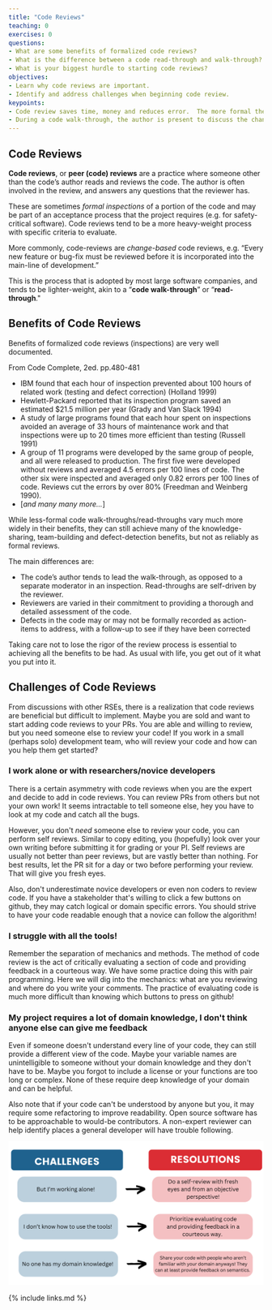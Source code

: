 ```yaml
---
title: "Code Reviews"
teaching: 0
exercises: 0
questions:
- What are some benefits of formalized code reviews?
- What is the difference between a code read-through and walk-through?
- What is your biggest hurdle to starting code reviews?
objectives:
- Learn why code reviews are important.
- Identify and address challenges when beginning code review.
keypoints:
- Code review saves time, money and reduces error.  The more formal the review, the bigger the savings.
- During a code walk-through, the author is present to discuss the changes.  A read-through does not require the author during the review.
---
```


## Code Reviews
**Code reviews**, or **peer (code) reviews** are a practice where someone other
than the code’s author reads and reviews the code. The author is often involved
in the review, and answers any questions that the reviewer has.

These are sometimes *formal inspections* of a portion of the code and may be
part of an acceptance process that the project requires (e.g. for
safety-critical software). Code reviews tend to be a more heavy-weight process
with specific criteria to evaluate.

More commonly, code-reviews are *change-based* code reviews, e.g. “Every new
feature or bug-fix must be reviewed before it is incorporated into the
main-line of development.”

This is the process that is adopted by most large software companies, and tends
to be lighter-weight, akin to a “**code walk-through**” or “**read-through**."

## Benefits of Code Reviews
Benefits of formalized code reviews (inspections) are very well documented.

From Code Complete, 2ed. pp.480-481

* IBM found that each hour of inspection prevented about 100 hours of related work (testing and defect correction) (Holland 1999)
* Hewlett-Packard reported that its inspection program saved an estimated $21.5 million per year (Grady and Van Slack 1994)
* A study of large programs found that each hour spent on inspections avoided an average of 33 hours of maintenance work and that inspections were up to 20 times more efficient than testing (Russell 1991)
* A group of 11 programs were developed by the same group of people, and all were released to production.  The first five were developed without reviews and averaged 4.5 errors per 100 lines of code.  The other six were inspected and averaged only 0.82 errors per 100 lines of code.  Reviews cut the errors by over 80% (Freedman and Weinberg 1990).
* [*and many many more...*]

While less-formal code walk-throughs/read-throughs vary much more widely in
their benefits, they can still achieve many of the knowledge-sharing,
team-building and defect-detection benefits, but not as reliably as formal
reviews.

The main differences are:
* The code’s author tends to lead the walk-through, as opposed to a separate moderator in an inspection.  Read-throughs are self-driven by the reviewer.
* Reviewers are varied in their commitment to providing a thorough and detailed assessment of the code.
* Defects in the code may or may not be formally recorded as action-items to address, with a follow-up to see if they have been corrected

Taking care not to lose the rigor of the review process is essential to achieving all the benefits to be had. As usual with life, you get out of it what you put into it.

## Challenges of Code Reviews
From discussions with other RSEs, there is a realization that code reviews are
beneficial but difficult to implement. Maybe you are sold and want to start adding
code reviews to your PRs.  You are able and willing to review, but you need someone
else to review your code! If you work in a small (perhaps solo) development
team, who will review your code and how can you help them get started?

### I work alone or with researchers/novice developers
There is a certain asymmetry with code reviews when you are the expert and decide
to add in code reviews.  You can review PRs from others but not your own work!
It seems intractable to tell someone else, hey you have to look at my code and
catch all the bugs.

However, you don't *need* someone else to review your code, you can perform
self reviews.  Similar to copy editing, you (hopefully) look over your own
writing before submitting it for grading or your PI.  Self reviews are usually
not better than peer reviews, but are vastly better than nothing.  For best
results, let the PR sit for a day or two before performing your review.  That
will give you fresh eyes.

Also, don't underestimate novice developers or even non coders to review code.
If you have a stakeholder that's willing to click a few buttons on github, they
may catch logical or domain specific errors.  You should strive to have your
code readable enough that a novice can follow the algorithm!

### I struggle with all the tools!
Remember the separation of mechanics and methods. The method of code review is
the act of critically evaluating a section of code and providing feedback in a
courteous way.  We have some practice doing this with pair programming.  Here
we will dig into the mechanics: what are you reviewing and where do you write your
comments.  The practice of evaluating code is much more difficult than knowing
which buttons to press on github!

### My project requires a lot of domain knowledge, I don't think anyone else can give me feedback
Even if someone doesn't understand every line of your code, they can still
provide a different view of the code.  Maybe your variable names are unintelligible
to someone without your domain knowledge and they don't have to be. Maybe you
forgot to include a license or your functions are too long or complex.  None
of these require deep knowledge of your domain and can be helpful.

Also note that if your code can't be understood by anyone but you, it may require
some refactoring to improve readability.  Open source software has to be approachable
to would-be contributors.  A non-expert reviewer can help identify places a
general developer will have trouble following.

<img src="../images/4.faq.svg" width = "800"/>


{% include links.md %}
